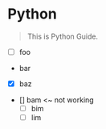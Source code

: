 # Python

> This is Python Guide.

- [ ] foo
- bar
- [x] baz
- [] bam <~ not working
  - [ ] bim
  - [ ] lim
